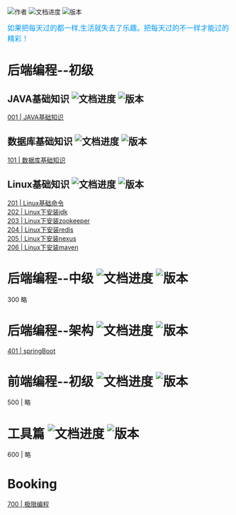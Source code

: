 ![作者](https://img.shields.io/badge/Author-青衣-roleId.svg?style=#006400&logo=Markdown)
![文档进度](https://img.shields.io/badge/Londing-0%25-orange.svg)
![版本](https://img.shields.io/badge/version-0.0.1-green.svg)

<font color=#0099ff size=3  face="黑体">如果把每天过的都一样,生活就失去了乐趣。把每天过的不一样才能过的精彩！</font>

# 后端编程--初级

## JAVA基础知识 ![文档进度](https://img.shields.io/badge/Londing-0%20-orange.svg) ![版本](https://img.shields.io/badge/version-0.0.1-green.svg)

[001 | JAVA基础知识](BasicKnowledge/index.md)

## 数据库基础知识 ![文档进度](https://img.shields.io/badge/Londing-0%20-orange.svg) ![版本](https://img.shields.io/badge/version-0.0.1-green.svg)
[101 | 数据库基础知识](DataBase/basicKnowledge.md)

## Linux基础知识 ![文档进度](https://img.shields.io/badge/Londing-0%20-orange.svg) ![版本](https://img.shields.io/badge/version-0.0.1-green.svg)
[201 | Linux基础命令](Linux/basicKnowledge.md)  
[202 | Linux下安装jdk](Linux/install_tools/install_jdk.md)   
[203 | Linux下安装zookeeper](Linux/install_tools/install_zookeeper.md)  
[204 | Linux下安装redis](Linux/install_tools/install_redis.md)  
[205 | Linux下安装nexus](Linux/install_tools/install_nexus.md)    
[206 | Linux下安装maven](Linux/install_tools/install_maven.md)


# 后端编程--中级 ![文档进度](https://img.shields.io/badge/Londing-0%20-orange.svg) ![版本](https://img.shields.io/badge/version-0.0.1-green.svg)
 300 略

# 后端编程--架构 ![文档进度](https://img.shields.io/badge/Londing-0%20-orange.svg) ![版本](https://img.shields.io/badge/version-0.0.1-green.svg)
[401 | springBoot](MicroService/springBoot.md)

# 前端编程--初级 ![文档进度](https://img.shields.io/badge/Londing-0%20-orange.svg) ![版本](https://img.shields.io/badge/version-0.0.1-green.svg)
 500 | 略

# 工具篇 ![文档进度](https://img.shields.io/badge/Londing-0%20-orange.svg) ![版本](https://img.shields.io/badge/version-0.0.1-green.svg)
 600 | 略


# Booking 
[700 | 极限编程](Book/极限编程-拥抱变化.md)

